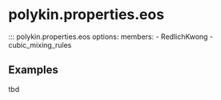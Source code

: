 # polykin.properties.eos

::: polykin.properties.eos
    options:
        members:
            - RedlichKwong
            - cubic_mixing_rules

## Examples

tbd
